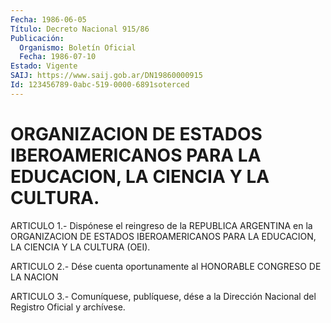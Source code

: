 ```yaml
---
Fecha: 1986-06-05
Título: Decreto Nacional 915/86
Publicación:
  Organismo: Boletín Oficial
  Fecha: 1986-07-10
Estado: Vigente
SAIJ: https://www.saij.gob.ar/DN19860000915
Id: 123456789-0abc-519-0000-6891soterced
---
```

# ORGANIZACION DE ESTADOS IBEROAMERICANOS PARA LA EDUCACION, LA CIENCIA Y LA CULTURA.

<a id="1"></a>
ARTICULO  1.- Dispónese el reingreso de la REPUBLICA ARGENTINA en la ORGANIZACION  DE  ESTADOS  IBEROAMERICANOS PARA LA EDUCACION, LA CIENCIA Y LA CULTURA (OEI).

<a id="2"></a>
ARTICULO 2.- Dése cuenta oportunamente al HONORABLE CONGRESO DE LA NACION

<a id="3"></a>
ARTICULO  3.-  Comuníquese,  publíquese,  dése  a la Dirección Nacional del Registro Oficial y archívese.